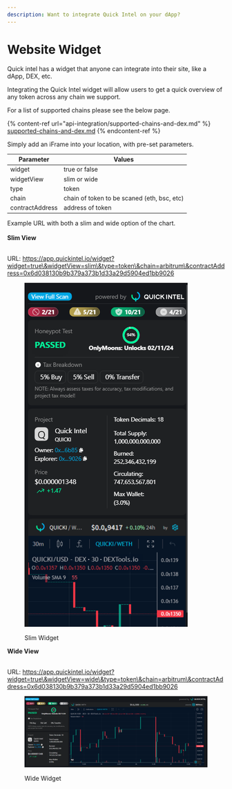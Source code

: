 ```yaml
---
description: Want to integrate Quick Intel on your dApp?
---
```


# Website Widget

Quick intel has a widget that anyone can integrate into their site, like a dApp, DEX, etc.

Integrating the Quick Intel widget will allow users to get a quick overview of any token across any chain we support.

For a list of supported chains please see the below page.

{% content-ref url="api-integration/supported-chains-and-dex.md" %}
[supported-chains-and-dex.md](api-integration/supported-chains-and-dex.md)
{% endcontent-ref %}

Simply add an iFrame into your location, with pre-set parameters.

| Parameter       | Values                                      |
| --------------- | ------------------------------------------- |
| widget          | true or false                               |
| widgetView      | slim or wide                                |
| type            | token                                       |
| chain           | chain of token to be scaned (eth, bsc, etc) |
| contractAddress | address of token                            |

Example URL with both a slim and wide option of the chart.\
\
**Slim View**

\
URL: https://app.quickintel.io/widget?widget=true\&widgetView=slim\&type=token\&chain=arbitrum\&contractAddress=0x6d038130b9b379a373b1d33a29d5904ed1bb9026

<figure><img src="../.gitbook/assets/image (90).png" alt=""><figcaption><p>Slim Widget</p></figcaption></figure>

**Wide View**

\
URL: https://app.quickintel.io/widget?widget=true\&widgetView=wide\&type=token\&chain=arbitrum\&contractAddress=0x6d038130b9b379a373b1d33a29d5904ed1bb9026

<figure><img src="../.gitbook/assets/image (91).png" alt=""><figcaption><p>Wide Widget</p></figcaption></figure>
